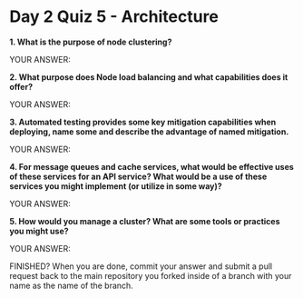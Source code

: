 # Day 2 Quiz 5 - Architecture

**1. What is the purpose of node clustering?**

YOUR ANSWER:

**2. What purpose does Node load balancing and what capabilities does it offer?**

YOUR ANSWER:

**3. Automated testing provides some key mitigation capabilities when deploying, name some and describe the advantage of named mitigation.**

YOUR ANSWER:

**4. For message queues and cache services, what would be effective uses of these services for an API service? What would be a use of these services you might implement (or utilize in some way)?**

YOUR ANSWER:

**5. How would you manage a cluster? What are some tools or practices you might use?**

YOUR ANSWER:

FINISHED? When you are done, commit your answer and submit a pull request back to the main repository you forked inside of a branch with your name as the name of the branch.
